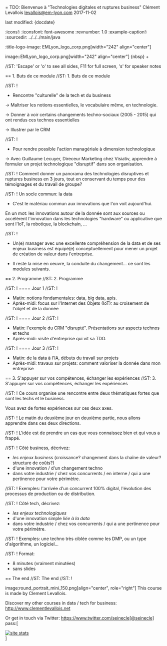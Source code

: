 = TDO: Bienvenue à "Technologies digitales et ruptures business"
Clément Levallois <levallois@em-lyon.com>
2017-11-02

last modified: {docdate}

:icons!:
:iconsfont:   font-awesome
:revnumber: 1.0
:example-caption!:
:sourcedir: ../../../main/java

:title-logo-image: EMLyon_logo_corp.png[width="242" align="center"]

image::EMLyon_logo_corp.png[width="242" align="center"]
{nbsp} +

//ST: 'Escape' or 'o' to see all sides, F11 for full screen, 's' for speaker notes

== 1. Buts de ce module
//ST: 1. Buts de ce module

//ST: !
- Rencontre "culturelle" de la tech et du business

-> Maîtriser les notions essentielles, le vocabulaire même, en technologie.

-> Donner à voir certains changements techno-sociaux (2005 - 2015) qui ont rendus ces technos essentielles

-> Illustrer par le CRM

//ST: !
- Pour rendre possible l'action managériale à dimension technologique

-> Avec Guillaume Lecuyer, Direceur Marketing chez Visiativ, apprendre à formuler un projet technologique "disruptif" dans son organisation.

//ST: !
Comment donner un panorama des technologies disruptives et ruptures business en 3 jours, tout en conservant du temps pour des témoignages et du travail de groupe?

//ST: !
Un socle commun: la data

- C'est le matériau commun aux innovations que l'on voit aujourd'hui.

En un mot: les innovations autour de la donnée sont aux sources ou accélèrent l'innovation dans les technologies "hardware" ou applicative que sont l'IoT, la robotique, la blockchain, ...

//ST: !
- Un(e) manager avec une excellente compréhension de la data et de ses enjeux business est équipé(e) conceptuellement pour mener un projet de création de valeur dans l'entreprise.

- Il reste la mise en oeuvre, la conduite du changement... ce sont les modules suivants.

== 2. Programme
//ST: 2. Programme

//ST: !
==== Jour 1
//ST: !

- Matin: notions fondamentales: data, big data, apis.
- Après-midi: focus sur l'Internet des Objets (IoT): au croisement de l'objet et de la donnée

//ST: !
==== Jour 2
//ST: !

- Matin: l'exemple du CRM "disrupté". Présentations sur aspects technos et techs
- Après-midi: visite d'entreprise qui vit sa TDO.

//ST: !
==== Jour 3
//ST: !

- Matin: de la data à l'IA, débuts du travail sur projets
- Après-midi: travaux sur projets: comment valoriser la donnée dans mon entreprise


== 3. S'appuyer sur vos compétences, échanger les expériences
//ST: 3. S'appuyer sur vos compétences, échanger les expériences

//ST: !
Ce cours organise une rencontre entre deux thématiques fortes que sont les techs et le business.

Vous avez de fortes expériences sur ces deux axes.

//ST: !
Le matin du deuxième jour en deuxième partie, nous allons apprendre dans ces deux directions.

//ST: !
L'idée est de prendre un cas que vous connaissez bien et qui vous a frappé.

//ST: !
Côté business, décrivez:

- *les enjeux business* (croissance? changement dans la chaîne de valeur? structure de coûts?)
- d'une innovation / d'un changement techno
- dans votre industrie / chez vos concurrents / en interne / qui a une pertinence pour votre périmètre.

//ST: !
Exemples: l'arrivée d'un concurrent 100% digital, l'évolution des processus de production ou de distribution.

//ST: !
Côté tech, décrivez:

- *les enjeux technologiques*
- d'une innovation simple *liée à la data*
- dans votre industrie / chez vos concurrents / qui a une pertinence pour votre périmètre.

//ST: !
Exemples: une techno très ciblée comme les DMP, ou un type d'algorithme, un logiciel...

//ST: !
Format:

- 8 minutes (vraiment minutées)
- sans slides


== The end
//ST: The end
//ST: !

image:round_portrait_mini_150.png[align="center", role="right"]
This course is made by Clement Levallois.

Discover my other courses in data / tech for business: http://www.clementlevallois.net

Or get in touch via Twitter: https://www.twitter.com/seinecle[@seinecle]
pass:[    <!-- Start of StatCounter Code for Default Guide -->
    <script type="text/javascript">
        var sc_project = 11411204;
        var sc_invisible = 1;
        var sc_security = "7b86ca26";
        var scJsHost = (("https:" == document.location.protocol) ?
            "https://secure." : "http://www.");
        document.write("<sc" + "ript type='text/javascript' src='" +
            scJsHost +
            "statcounter.com/counter/counter.js'></" + "script>");
    </script>
    <noscript><div class="statcounter"><a title="site stats"
    href="http://statcounter.com/" target="_blank"><img
    class="statcounter"
    src="//c.statcounter.com/11411204/0/7b86ca26/1/" alt="site
    stats"></a></div></noscript>
    <!-- End of StatCounter Code for Default Guide -->]
